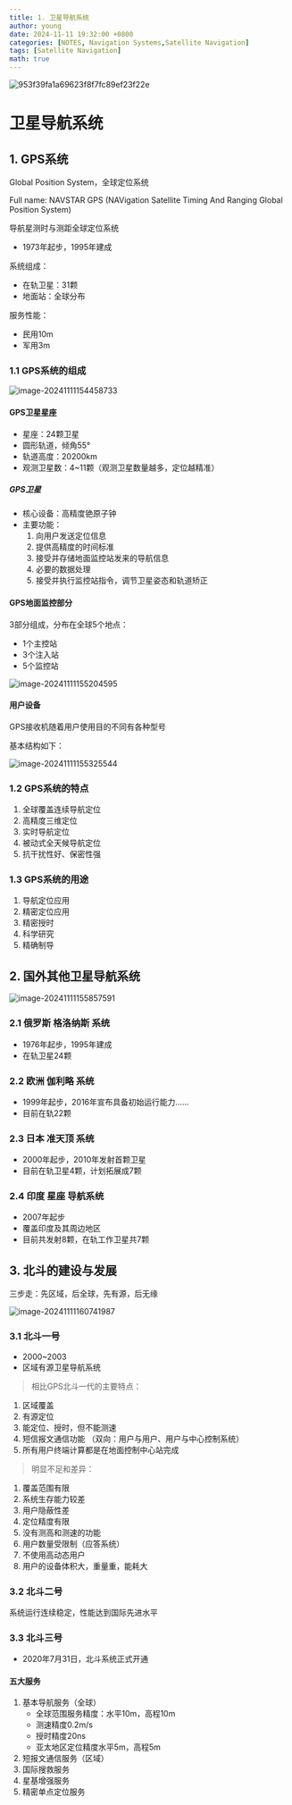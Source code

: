 ```yaml
---
title: 1. 卫星导航系统
author: young
date: 2024-11-11 19:32:00 +0800
categories: [NOTES, Navigation Systems,Satellite Navigation]
tags: [Satellite Navigation]
math: true
---
```


![953f39fa1a69623f8f7fc89ef23f22e](https://youngfriday-1328789051.cos.ap-beijing.myqcloud.com/Typora/953f39fa1a69623f8f7fc89ef23f22e.jpg)

# 卫星导航系统

## 1. GPS系统

Global Position System，全球定位系统

Full name: NAVSTAR GPS (NAVigation Satellite Timing And Ranging Global Position System)

导航星测时与测距全球定位系统

- 1973年起步，1995年建成

系统组成：

- 在轨卫星：31颗
- 地面站：全球分布

服务性能：

- 民用10m
- 军用3m

### 1.1 GPS系统的组成

![image-20241111154458733](https://youngfriday-1328789051.cos.ap-beijing.myqcloud.com/Typora/image-20241111154458733.png)

#### GPS卫星星座

- 星座：24颗卫星
- 圆形轨道，倾角55°
- 轨道高度：20200km
- 观测卫星数：4~11颗（观测卫星数量越多，定位越精准）

##### GPS卫星

- 核心设备：高精度铯原子钟
- 主要功能：
  1. 向用户发送定位信息
  2. 提供高精度的时间标准
  3. 接受并存储地面监控站发来的导航信息
  4. 必要的数据处理
  5. 接受并执行监控站指令，调节卫星姿态和轨道矫正

#### GPS地面监控部分

3部分组成，分布在全球5个地点：

- 1个主控站
- 3个注入站
- 5个监控站

![image-20241111155204595](https://youngfriday-1328789051.cos.ap-beijing.myqcloud.com/Typora/image-20241111155204595.png)

#### 用户设备

GPS接收机随着用户使用目的不同有各种型号

基本结构如下：

![image-20241111155325544](https://youngfriday-1328789051.cos.ap-beijing.myqcloud.com/Typora/image-20241111155325544.png)

### 1.2 GPS系统的特点

1. 全球覆盖连续导航定位
2. 高精度三维定位
3. 实时导航定位
4. 被动式全天候导航定位
5. 抗干扰性好、保密性强

### 1.3 GPS系统的用途

1. 导航定位应用
2. 精密定位应用
3. 精密授时
4. 科学研究
5. 精确制导

## 2. 国外其他卫星导航系统

![image-20241111155857591](https://youngfriday-1328789051.cos.ap-beijing.myqcloud.com/Typora/image-20241111155857591.png)

### 2.1 俄罗斯 格洛纳斯 系统 

- 1976年起步，1995年建成
- 在轨卫星24颗

### 2.2 欧洲 伽利略 系统

- 1999年起步，2016年宣布具备初始运行能力……
- 目前在轨22颗

### 2.3 日本 准天顶 系统

- 2000年起步，2010年发射首颗卫星
- 目前在轨卫星4颗，计划拓展成7颗

### 2.4 印度 星座 导航系统

- 2007年起步
- 覆盖印度及其周边地区
- 目前共发射8颗，在轨工作卫星共7颗

## 3. 北斗的建设与发展

三步走：先区域，后全球，先有源，后无缘

![image-20241111160741987](https://youngfriday-1328789051.cos.ap-beijing.myqcloud.com/Typora/image-20241111160741987.png)

### 3.1 北斗一号

- 2000~2003
- 区域有源卫星导航系统

>  相比GPS北斗一代的主要特点：

1. 区域覆盖
2. 有源定位
3. 能定位、授时，但不能测速
4. 短信报文通信功能 （双向：用户与用户、用户与中心控制系统）
5. 所有用户终端计算都是在地面控制中心站完成

> 明显不足和差异：

1. 覆盖范围有限
2. 系统生存能力较差
3. 用户隐蔽性差
4. 定位精度有限
5. 没有测高和测速的功能
6. 用户数量受限制（应答系统）
7. 不使用高动态用户
8. 用户的设备体积大，重量重，能耗大



### 3.2 北斗二号

系统运行连续稳定，性能达到国际先进水平



### 3.3 北斗三号

- 2020年7月31日，北斗系统正式开通

#### 五大服务

1. 基本导航服务（全球）
   - 全球范围服务精度：水平10m，高程10m
   - 测速精度0.2m/s
   - 授时精度20ns
   - 亚太地区定位精度水平5m，高程5m
2. 短报文通信服务（区域）
3. 国际搜救服务
4. 星基增强服务
5. 精密单点定位服务